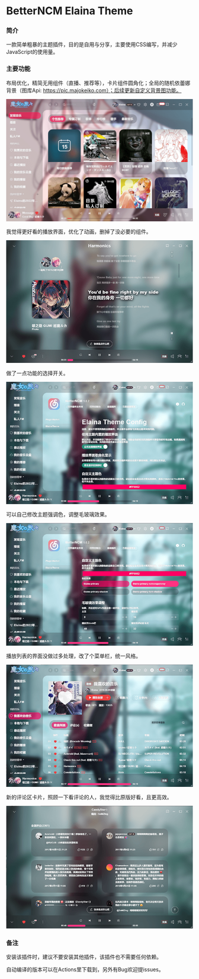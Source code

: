 # BetterNCM Elaina Theme

### 简介

一款简单粗暴的主题插件，目的是自用与分享，主要使用CSS编写，并减少JavaScript的使用量。

### 主要功能

布局优化，精简无用组件（直播、推荐等），卡片组件圆角化；全局的随机依蕾娜背景（图库Api: https://pic.majokeiko.com）；后续更新自定义背景图功能。

![首页](preview.png)

我觉得更好看的播放界面，优化了动画，删掉了没必要的组件。

![播放页](assets/preview01.png)

做了一点功能的选择开关。

![自定义](assets/preview02.png)

可以自己修改主题强调色，调整毛玻璃效果。

![自定义](assets/preview03.png)

播放列表的界面没做过多处理，改了个菜单栏，统一风格。

![自定义](assets/preview04.png)

新的评论区卡片，照顾一下看评论的人，我觉得比原版好看，且更高效。

![自定义](assets/preview05.png)

### 备注

安装该插件时，建议不要安装其他插件，该插件也不需要任何依赖。

自动编译的版本可以在Actions里下载到，另外有Bug欢迎提issues。
